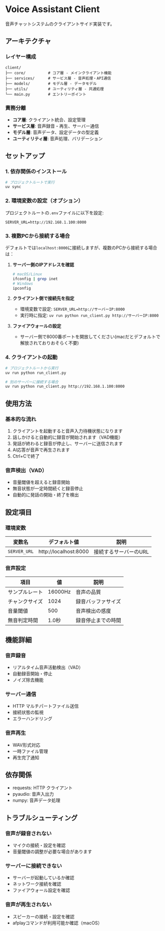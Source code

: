 # Voice Assistant Client

音声チャットシステムのクライアントサイド実装です。

## アーキテクチャ

### レイヤー構成
```
client/
├── core/          # コア層 - メインクライアント機能
├── services/      # サービス層 - 音声処理・API通信
├── models/        # モデル層 - データモデル
├── utils/         # ユーティリティ層 - 共通処理
└── main.py        # エントリーポイント
```

### 責務分離
- **コア層**: クライアント統合、設定管理
- **サービス層**: 音声録音・再生、サーバー通信
- **モデル層**: 音声データ、設定データの型定義
- **ユーティリティ層**: 音声処理、バリデーション

## セットアップ

### 1. 依存関係のインストール
```bash
# プロジェクトルートで実行
uv sync
```

### 2. 環境変数の設定（オプション）
プロジェクトルートの`.env`ファイルに以下を設定:
```
SERVER_URL=http://192.168.1.100:8000
```

### 3. 複数PCから接続する場合
デフォルトでは`localhost:8000`に接続しますが、複数のPCから接続する場合は：

1. **サーバー側のIPアドレスを確認**
   ```bash
   # macOS/Linux
   ifconfig | grep inet
   # Windows
   ipconfig
   ```

2. **クライアント側で接続先を指定**
   - 環境変数で設定: `SERVER_URL=http://サーバーIP:8000`
   - 実行時に指定: `uv run python run_client.py http://サーバーIP:8000`

3. **ファイアウォールの設定**
   - サーバー側で8000番ポートを開放してください(macだとデフォルトで解放されておりおそらく不要)

### 4. クライアントの起動
```bash
# プロジェクトルートから実行
uv run python run_client.py

# 別のサーバーに接続する場合
uv run python run_client.py http://192.168.1.100:8000
```

## 使用方法

### 基本的な流れ
1. クライアントを起動すると音声入力待機状態になります
2. 話しかけると自動的に録音が開始されます（VAD機能）
3. 発話が終わると録音が停止し、サーバーに送信されます
4. AI応答が音声で再生されます
5. Ctrl+Cで終了

### 音声検出（VAD）
- 音量閾値を超えると録音開始
- 無音状態が一定時間続くと録音停止
- 自動的に発話の開始・終了を検出

## 設定項目

### 環境変数
| 変数名 | デフォルト値 | 説明 |
|--------|-------------|------|
| `SERVER_URL` | http://localhost:8000 | 接続するサーバーのURL |

### 音声設定
| 項目 | 値 | 説明 |
|------|------|------|
| サンプルレート | 16000Hz | 音声の品質 |
| チャンクサイズ | 1024 | 録音バッファサイズ |
| 音量閾値 | 500 | 音声検出の感度 |
| 無音判定時間 | 1.0秒 | 録音停止までの時間 |

## 機能詳細

### 音声録音
- リアルタイム音声活動検出（VAD）
- 自動録音開始・停止
- ノイズ除去機能

### サーバー通信
- HTTP マルチパートファイル送信
- 接続状態の監視
- エラーハンドリング

### 音声再生
- WAV形式対応
- 一時ファイル管理
- 再生完了通知

## 依存関係

- requests: HTTP クライアント
- pyaudio: 音声入出力
- numpy: 音声データ処理

## トラブルシューティング

### 音声が録音されない
- マイクの接続・設定を確認
- 音量閾値の調整が必要な場合があります

### サーバーに接続できない
- サーバーが起動しているか確認
- ネットワーク接続を確認
- ファイアウォール設定を確認

### 音声が再生されない
- スピーカーの接続・設定を確認
- afplayコマンドが利用可能か確認（macOS）